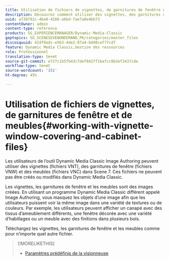 ```yaml
---
title: Utilisation de fichiers de vignettes, de garnitures de fenêtre et de meubles
description: Découvrez comment utiliser des vignettes, des garnitures de fenêtre et des fichiers d’armoire.
uuid: a738791c-4be0-4286-abbd-fae7a0e4bb73
contentOwner: admin
content-type: reference
products: SG_EXPERIENCEMANAGER/Dynamic-Media-Classic
geptopics: SG_SCENESEVENONDEMAND_PK/categories/master_files
discoiquuid: 42df9adc-e563-4de2-87a4-bd40cef77cdf
feature: Dynamic Media Classic,Gestion des ressources
role: Professionnel
translation-type: tm+mt
source-git-commit: e727c1b5fb43c7def842ff1bafcc8b3ef3437cde
workflow-type: tm+mt
source-wordcount: '151'
ht-degree: 45%

---
```



# Utilisation de fichiers de vignettes, de garnitures de fenêtre et de meubles{#working-with-vignette-window-covering-and-cabinet-files}

Les utilisateurs de l’outil Dynamic Media Classic Image Authoring peuvent utiliser des vignettes (fichiers VNT), des garnitures de fenêtre (fichiers VNW) et des meubles (fichiers VNC) dans Scene 7. Ces fichiers ne peuvent pas être créés ou modifiés dans Dynamic Media Classic.

Les vignettes, les garnitures de fenêtre et les meubles sont des images créées. En utilisant un programme Dynamic Media Classic différent appelé Image Authoring, vous masquez les objets d’une image afin que les utilisateurs puissent voir la même image dans une variété de textures ou de couleurs. Par exemple, les utilisateurs peuvent afficher un canapé avec des tissus d’ameublement différents, une fenêtre décorée avec une variété d’habillages ou un meuble avec des finitions dans plusieurs bois.

Téléchargez les vignettes, les garnitures de fenêtre et les meubles comme pour n’importe quel autre fichier.

>[!MORELIKETHIS]
>
>* [Paramètres prédéfinis de la visionneuse](application-setup.md#viewer_presets)

